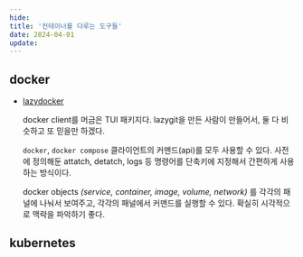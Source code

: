 ```yaml
---
hide:
title: '컨테이너를 다루는 도구들'
date: 2024-04-01
update:
---
```


## docker

- [lazydocker](https://github.com/jesseduffield/lazydocker)

  docker client를 머금은 TUI 패키지다. lazygit을 만든 사람이 만들어서, 둘 다 비슷하고 또 믿을만 하겠다.

  `docker`, `docker compose` 클라이언트의 커맨드(api)를 모두 사용할 수 있다. 사전에 정의해둔 attatch, detatch, logs 등 명령어를 단축키에 지정해서 간편하게 사용하는 방식이다.

  docker objects _(service, container, image, volume, network)_ 를 각각의 패널에 나눠서 보여주고, 각각의 패널에서 커맨드를 실행할 수 있다. 확실히 시각적으로 맥락을 파악하기 좋다.

## kubernetes
